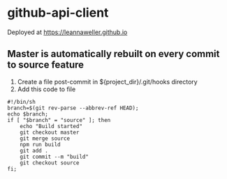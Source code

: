 # github-api-client

Deployed at https://leannaweller.github.io

## Master is automatically rebuilt on every commit to source feature

1. Create a file post-commit in ${project_dir}/.git/hooks directory
2. Add this code to file

```shell
#!/bin/sh
branch=$(git rev-parse --abbrev-ref HEAD);
echo $branch;
if [ "$branch" = "source" ]; then
    echo "Build started"
    git checkout master
    git merge source
    npm run build
    git add .
    git commit --m "build"
    git checkout source
fi;

```





